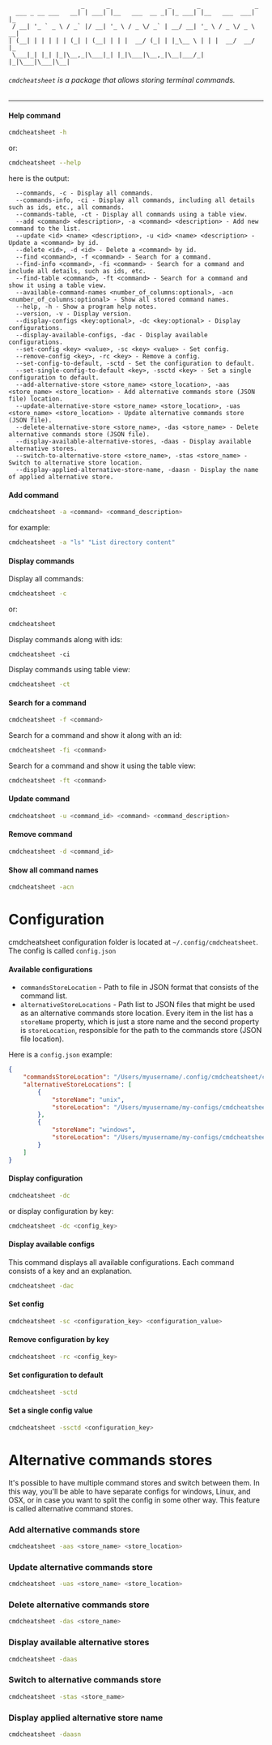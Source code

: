 ```
                    _      _                _       _               _
  ___ _ __ ___   __| | ___| |__   ___  __ _| |_ ___| |__   ___  ___| |_
 / __| '_ ` _ \ / _` |/ __| '_ \ / _ \/ _` | __/ __| '_ \ / _ \/ _ \ __|
| (__| | | | | | (_| | (__| | | |  __/ (_| | |_\__ \ | | |  __/  __/ |_
 \___|_| |_| |_|\__,_|\___|_| |_|\___|\__,_|\__|___/_| |_|\___|\___|\__|

```

###### `cmdcheatsheet` is a package that allows storing terminal commands.

---

#### Help command
```bash
cmdcheatsheet -h
```
or:
```bash
cmdcheatsheet --help
```
here is the output:
```
  --commands, -c - Display all commands.
  --commands-info, -ci - Display all commands, including all details such as ids, etc., all commands.
  --commands-table, -ct - Display all commands using a table view.
  --add <command> <description>, -a <command> <description> - Add new command to the list.
  --update <id> <name> <description>, -u <id> <name> <description> - Update a <command> by id.
  --delete <id>, -d <id> - Delete a <command> by id.
  --find <command>, -f <command> - Search for a command.
  --find-info <command>, -fi <command> - Search for a command and include all details, such as ids, etc.
  --find-table <command>, -ft <command> - Search for a command and show it using a table view.
  --available-command-names <number_of_columns:optional>, -acn <number_of_columns:optional> - Show all stored command names.
  --help, -h - Show a program help notes.
  --version, -v - Display version.
  --display-configs <key:optional>, -dc <key:optional> - Display configurations.
  --display-available-configs, -dac - Display available configurations.
  --set-config <key> <value>, -sc <key> <value> - Set config.
  --remove-config <key>, -rc <key> - Remove a config.
  --set-config-to-default, -sctd - Set the configuration to default.
  --set-single-config-to-default <key>, -ssctd <key> - Set a single configuration to default.
  --add-alternative-store <store_name> <store_location>, -aas <store_name> <store_location> - Add alternative commands store (JSON file) location.
  --update-alternative-store <store_name> <store_location>, -uas <store_name> <store_location> - Update alternative commands store (JSON file).
  --delete-alternative-store <store_name>, -das <store_name> - Delete alternative commands store (JSON file).
  --display-available-alternative-stores, -daas - Display available alternative stores.
  --switch-to-alternative-store <store_name>, -stas <store_name> - Switch to alternative store location.
  --display-applied-alternative-store-name, -daasn - Display the name of applied alternative store.
```

#### Add command
```bash
cmdcheatsheet -a <command> <command_description>
```
for example:
```bash
cmdcheatsheet -a "ls" "List directory content"
```

#### Display commands
Display all commands:
```bash
cmdcheatsheet -c
```
or:
```bash
cmdcheatsheet
```
Display commands along with ids:
```
cmdcheatsheet -ci
```
Display commands using table view:
```bash
cmdcheatsheet -ct
```

#### Search for a command
```bash
cmdcheatsheet -f <command>
```
Search for a command and show it along with an id:
```bash
cmdcheatsheet -fi <command>
```
Search for a command and show it using the table view:
```bash
cmdcheatsheet -ft <command>
```

#### Update command
```bash
cmdcheatsheet -u <command_id> <command> <command_description>
```

#### Remove command
```bash
cmdcheatsheet -d <command_id>
```

#### Show all command names
```bash
cmdcheatsheet -acn
```

# Configuration
cmdcheatsheet configuration folder is located at `~/.config/cmdcheatsheet`.\
The config is called `config.json`

#### Available configurations
* `commandsStoreLocation` - Path to file in JSON format that consists of the command list.
* `alternativeStoreLocations` - Path list to JSON files that might be used as an alternative commands store location.
Every item in the list has a `storeName` property, which is just a store name and the second property is `storeLocation`, responsible for the path to the commands store (JSON file location).

Here is a `config.json` example:
```json
{
    "commandsStoreLocation": "/Users/myusername/.config/cmdcheatsheet/commands.json",
    "alternativeStoreLocations": [
        {
            "storeName": "unix",
            "storeLocation": "/Users/myusername/my-configs/cmdcheatsheet/unix_commands.json"
        },
        {
            "storeName": "windows",
            "storeLocation": "/Users/myusername/my-configs/cmdcheatsheet/windows_commands.json"
        }
    ]
}
```

#### Display configuration
```bash
cmdcheatsheet -dc
```
or display configuration by key:
```bash
cmdcheatsheet -dc <config_key>
```

#### Display available configs
This command displays all available configurations. Each command consists of a key and an explanation.
```bash
cmdcheatsheet -dac
```

#### Set config
```bash
cmdcheatsheet -sc <configuration_key> <configuration_value>
```

#### Remove configuration by key
```bash
cmdcheatsheet -rc <config_key>
```

#### Set configuration to default
```bash
cmdcheatsheet -sctd
```

#### Set a single config value
```bash
cmdcheatsheet -ssctd <configuration_key>
```

# Alternative commands stores
It's possible to have multiple command stores and switch between them.
In this way, you'll be able to have separate configs for windows, Linux, and OSX, or in case you want to split the config in some other way.
This feature is called alternative command stores. 

### Add alternative commands store
```bash
cmdcheatsheet -aas <store_name> <store_location>
```

### Update alternative commands store 
```bash
cmdcheatsheet -uas <store_name> <store_location>
```

### Delete alternative commands store
```bash
cmdcheatsheet -das <store_name>
```

### Display available alternative stores
```bash
cmdcheatsheet -daas
```

### Switch to alternative commands store
```bash
cmdcheatsheet -stas <store_name>
```

### Display applied alternative store name
```bash
cmdcheatsheet -daasn
```
